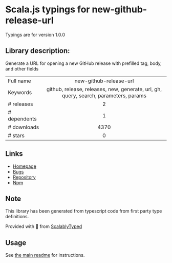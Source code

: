 
# Scala.js typings for new-github-release-url

Typings are for version 1.0.0

## Library description:
Generate a URL for opening a new GitHub release with prefilled tag, body, and other fields

|                    |                 |
| ------------------ | :-------------: |
| Full name          | new-github-release-url |
| Keywords           | github, release, releases, new, generate, url, gh, query, search, parameters, params |
| # releases         | 2 |
| # dependents       | 1 |
| # downloads        | 4370 |
| # stars            | 0 |

## Links
- [Homepage](https://github.com/sindresorhus/new-github-release-url#readme)
- [Bugs](https://github.com/sindresorhus/new-github-release-url/issues)
- [Repository](https://github.com/sindresorhus/new-github-release-url)
- [Npm](https://www.npmjs.com/package/new-github-release-url)
    


## Note
This library has been generated from typescript code from first party type definitions.

Provided with :purple_heart: from [ScalablyTyped](https://github.com/oyvindberg/ScalablyTyped)

## Usage
See [the main readme](../../readme.md) for instructions.


